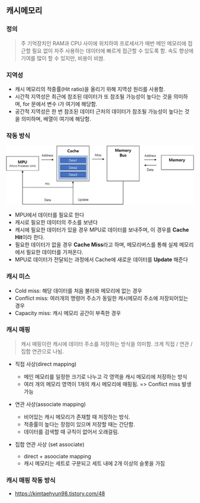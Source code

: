 ## 캐시메모리

### 정의
> 주 기억장치인 RAM과 CPU 사이에 위치하여 프로세서가 매번 메인 메모리에 접근할 필요 없이 자주 사용하는 데이터에 빠르게 접근할 수 있도록 함. 속도 향상에 기여를 많이 할 수 있지만, 비용이 비쌈.

### 지역성
- 캐시 메모리의 적중률(Hit ratio)을 올리기 위해 지역성 원리를 사용함.
- 시간적 지역성은 최근에 참조된 데이터가 또 참조될 가능성이 높다는 것을 의미하며, for 문에서 변수 i가 여기에 해당함.
- 공간적 지역성은 한 번 참조된 데이터 근처의 데이터가 참조될 가능성이 높다는 것을 의미하며, 배열이 여기에 해당함.

### 작동 방식

<img src="../assets/cache_process.png" width=600>

- MPU에서 데이터를 필요로 한다
- 캐시로 필요한 데이터의 주소를 보낸다
- 캐시에 필요한 데이터가 있을 경우 MPU로 데이터를 보내주며, 이 경우를 **Cache Hit**이라 한다.
- 필요한 데이터가 없을 경우 **Cache Miss**라고 하며, 메모리버스를 통해 실제 메모리에서 필요한 데이터를 가져온다.
- MPU로 데이터가 전달되는 과정에서 Cache에 새로운 데이터를 **Update** 해준다

### 캐시 미스
- Cold miss: 해당 데이터를 처음 불러와 메모리에 없는 경우
- Conflict miss: 여러개의 명령어 주소가 동일한 캐시메모리 주소에 저장되어있는 경우
- Capacity miss: 캐시 메모리 공간이 부족한 경우

### 캐시 매핑
> 캐시 매핑이란 캐시에 데이터 주소를 저장하는 방식을 의미함. 크게 직접 / 연관 / 집합 연관으로 나뉨.
- 직접 사상(direct mapping) 
    - 메인 메모리를 일정한 크기로 나누고 각 영역을 캐시 메모리에 저장하는 방식
    - 여러 개의 메모리 영역이 1개의 캐시 메모리에 매핑됨. => Conflict miss 발생 가능

- 연관 사상(associate mapping)
    - 비어있는 캐시 메모리가 존재할 때 저장하는 방식.
    - 적중률이 높다는 장점이 있으며 저장할 때는 간단함.
    - 데이터를 검색할 때 규칙이 없어서 오래걸림.

- 집합 연관 사상 (set associate)
    - direct + asoociate mapping
    - 캐시 메모리는 세트로 구분되고 세트 내에 2개 이상의 슬롯을 가짐


### 캐시 매핑 작동 방식
- https://kimtaehyun98.tistory.com/48